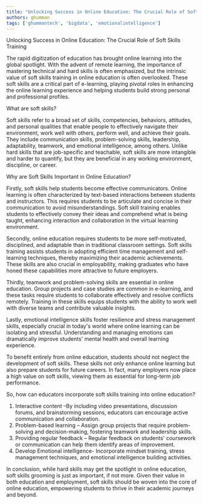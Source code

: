 ```yaml
---
title: "Unlocking Success in Online Education: The Crucial Role of Soft Skills Training"  # Wrap the title in double quotes
authors: ghumman
tags: ['ghummantech', 'bigdata', 'emotionalintelligence']
---
```


Unlocking Success in Online Education: The Crucial Role of Soft Skills Training
<!-- truncate -->

The rapid digitization of education has brought online learning into the global spotlight. With the advent of remote learning, the importance of mastering technical and hard skills is often emphasized, but the intrinsic value of soft skills training in online education is often overlooked. These soft skills are a critical part of e-learning, playing pivotal roles in enhancing the online learning experience and helping students build strong personal and professional profiles.

What are soft skills?

Soft skills refer to a broad set of skills, competencies, behaviors, attitudes, and personal qualities that enable people to effectively navigate their environment, work well with others, perform well, and achieve their goals. They include communication skills, problem-solving skills, leadership, adaptability, teamwork, and emotional intelligence, among others. Unlike hard skills that are job-specific and teachable, soft skills are more intangible and harder to quantify, but they are beneficial in any working environment, discipline, or career.

Why are Soft Skills Important in Online Education? 

Firstly, soft skills help students become effective communicators. Online learning is often characterized by text-based interactions between students and instructors. This requires students to be articulate and concise in their communication to avoid misunderstandings. Soft skill training enables students to effectively convey their ideas and comprehend what is being taught, enhancing interaction and collaboration in the virtual learning environment.

Secondly, online education requires students to be more self-motivated, disciplined, and adaptable than in traditional classroom settings. Soft skills training assists students in adopting efficient time management and self-learning techniques, thereby maximizing their academic achievements. These skills are also crucial in employability, making graduates who have honed these capabilities more attractive to future employers.

Thirdly, teamwork and problem-solving skills are essential in online education. Group projects and case studies are common in e-learning, and these tasks require students to collaborate effectively and resolve conflicts remotely. Training in these skills equips students with the ability to work well with diverse teams and contribute valuable insights.

Lastly, emotional intelligence skills foster resilience and stress management skills, especially crucial in today's world where online learning can be isolating and stressful. Understanding and managing emotions can dramatically improve students' mental health and overall learning experience.

To benefit entirely from online education, students should not neglect the development of soft skills. These skills not only enhance online learning but also prepare students for future careers. In fact, many employers now place a high value on soft skills, viewing them as essential for long-term job performance.

So, how can educators incorporate soft skills training into online education? 

1. Interactive content –By including video presentations, discussion forums, and brainstorming sessions, educators can encourage active communication and collaboration.
2. Problem-based learning – Assign group projects that require problem-solving and decision-making, fostering teamwork and leadership skills.
3. Providing regular feedback – Regular feedback on students' coursework or communication can help them identify areas of improvement.
4. Develop Emotional intelligence- Incorporate mindset training, stress management techniques, and emotional intelligence building activities.

In conclusion, while hard skills may get the spotlight in online education, soft skills grooming is just as important, if not more. Given their value in both education and employment, soft skills should be woven into the core of online education, empowering students to thrive in their academic journeys and beyond.
